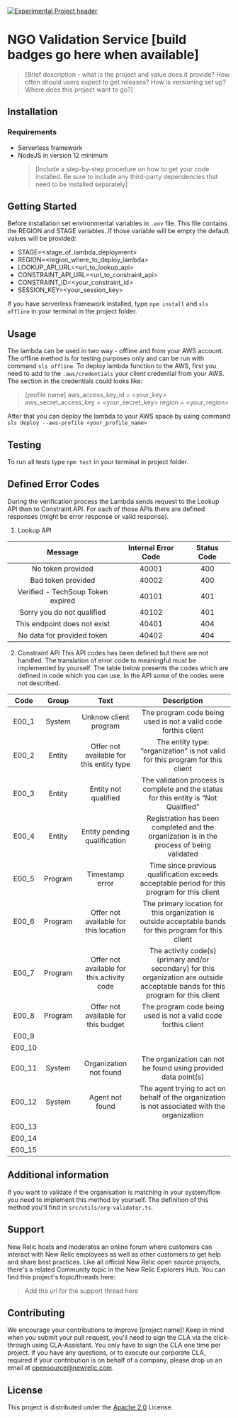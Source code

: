 [![Experimental Project header](https://github.com/newrelic/opensource-website/raw/master/src/images/categories/Experimental.png)](https://opensource.newrelic.com/oss-category/#experimental)

# NGO Validation Service [build badges go here when available]

> [Brief description - what is the project and value does it provide? How often should users expect to get releases? How is versioning set up? Where does this project want to go?]

## Installation

### Requirements

- Serverless framework
- NodeJS in version 12 minimum
  > [Include a step-by-step procedure on how to get your code installed. Be sure to include any third-party dependencies that need to be installed separately]

## Getting Started

Before installation set environmental variables in `.env` file. This file contains the REGION and STAGE variables. If those variable will be empty the default values will be provided:

- STAGE=<stage_of_lambda_deployment>
- REGION=<region_where_to_deploy_lambda>
- LOOKUP_API_URL=<url_to_lookup_api>
- CONSTRAINT_API_URL=<url_to_constraint_api>
- CONSTRAINT_ID=<your_constraint_id>
- SESSION_KEY=<your_session_key>

If you have serverless framework installed, type `npm install` and `sls offline` in your terminal in the project folder.

## Usage

The lambda can be used in two way - offline and from your AWS account. The offline method is for testing purposes only and can be run with command `sls offline`. To deploy lambda function to the AWS, first you need to add to the `.aws/credentials` your client credential from your AWS. The section in the credentials could looks like:

> [profile name]
> aws_access_key_id = <your_key>
> aws_secret_access_key = <your_secret_key>
> region = <your_region>

After that you can deploy the lambda to your AWS space by using command `sls deploy --aws-profile <your_profile_name>`

## Testing

To run all tests type `npm test` in your terminal in project folder.

## Defined Error Codes

During the verification process the Lambda sends request to the Lookup API then to Constraint API. For each of those APIs there are defined responses (might be error response or valid response).

1. Lookup API

|              Message              | Internal Error Code | Status Code |
| :-------------------------------: | :-----------------: | :---------: |
|         No token provided         |        40001        |     400     |
|        Bad token provided         |        40002        |     400     |
| Verified - TechSoup Token expired |        40101        |     401     |
|    Sorry you do not qualified     |        40102        |     401     |
|   This endpoint does not exist    |        40401        |     404     |
|    No data for provided token     |        40402        |     404     |

2. Constraint API
   This API codes has been defined but there are not handled. The translation of error code to meaningful must be implemented by yourself. The table below presents the codes which are defined in code which you can use. In the API some of the codes were not described.

|  Code  |  Group  |                    Text                    |                                                             Description                                                             |
| :----: | :-----: | :----------------------------------------: | :---------------------------------------------------------------------------------------------------------------------------------: |
| E00_1  | System  |           Unknow client program            |                                   The program code being used is not a valid code forthis client                                    |
| E00_2  | Entity  |  Offer not available for this entity type  |                            The entity type: “organization” is not valid for this program for this client                            |
| E00_3  | Entity  |            Entity not qualified            |                        The validation process is complete and the status for this entity is “Not Qualified”                         |
| E00_4  | Entity  |        Entity pending qualification        |                      Registration has been completed and the organization is in the process of being validated                      |
| E00_5  | Program |              Timestamp error               |                    Time since previous qualification exceeds acceptable period for this program for this client                     |
| E00_6  | Program |   Offer not available for this location    |               The primary location for this organization is outside acceptable bands for this program for this client               |
| E00_7  | Program | Offer not available for this activity code | The activity code(s) (primary and/or secondary) for this organization are outside acceptable bands for this program for this client |
| E00_8  | Program |    Offer not available for this budget     |                                   The program code being used is not a valid code forthis client                                    |
| E00_9  |         |                                            |                                                                                                                                     |
| E00_10 |         |                                            |                                                                                                                                     |
| E00_11 | System  |           Organization not found           |                                   The organization can not be found using provided data point(s)                                    |
| E00_12 | System  |              Agent not found               |                    The agent trying to act on behalf of the organization is not associated with the organization                    |
| E00_13 |         |                                            |                                                                                                                                     |
| E00_14 |         |                                            |                                                                                                                                     |
| E00_15 |         |                                            |                                                                                                                                     |

## Additional information

If you want to validate if the organisation is matching in your system/flow you need to implement this method by yourself. The definition of this method you'll find in `src/utils/org-validator.ts`.

## Support

New Relic hosts and moderates an online forum where customers can interact with New Relic employees as well as other customers to get help and share best practices. Like all official New Relic open source projects, there's a related Community topic in the New Relic Explorers Hub. You can find this project's topic/threads here:

> Add the url for the support thread here

## Contributing

We encourage your contributions to improve [project name]! Keep in mind when you submit your pull request, you'll need to sign the CLA via the click-through using CLA-Assistant. You only have to sign the CLA one time per project.
If you have any questions, or to execute our corporate CLA, required if your contribution is on behalf of a company, please drop us an email at opensource@newrelic.com.

## License

This project is distributed under the [Apache 2.0](http://apache.org/licenses/LICENSE-2.0.txt) License.
